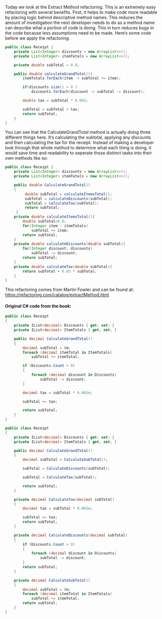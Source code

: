 Today we look at the Extract Method refactoring. This is an extremely easy refactoring with several benefits. First, it helps to make code more readable by placing logic behind descriptive method names. This reduces the amount of investigation the next developer needs to do as a method name can describe what a portion of code is doing. This in turn reduces bugs in the code because less assumptions need to be made. Here’s some code before we apply the refactoring:

```Java
public class Receipt {
	private List<Integer> discounts = new ArrayList<>();
	private List<Integer> itemTotals = new ArrayList<>();

	private double subTotal = 0.0;

	public double calculateGrandTotal(){
		itemTotals.forEach(item -> subTotal += item);

		if(discounts.size() > 0 )
			discounts.forEach(discount -> subTotal -= discount);

		double tax = subTotal * 0.065;

		subTotal = subTotal + tax;
		return subTotal;
	}
}
```

You can see that the CalculateGrandTotal method is actually doing three different things here. It’s calculating the subtotal, applying any discounts and then calculating the tax for the receipt. Instead of making a developer look through that whole method to determine what each thing is doing, it would save time and readability to seperate those distinct tasks into their own methods like so:

```Java
public class Receipt {
	private List<Integer> discounts = new ArrayList<>();
	private List<Integer> itemTotals = new ArrayList<>();

	public double CalculateGrandTotal()
    {
         double subTotal = calculateItemsTotal();
         subTotal = calculateDiscounts(subTotal);
         subTotal = calculateTax(subTotal);
         return subTotal;
     }
	private double calculateItemsTotal(){
		double subTotal=0.0;
		for(Integer item : itemTotals)
			subTotal += item;
		return subTotal;
	}
	private double calculateDiscounts(double subTotal){
		for(Integer discount: discounts)
			subTotal -= discount;
		return subTotal;
	}
	private double calculateTax(double subTotal){
		return subTotal + 0.65 * subTotal;
	}
}
```
This refactoring comes from Martin Fowler and can be found at: https://refactoring.com/catalog/extractMethod.html

#### Original C# code from the book:

```cs
public class Receipt
{
    private IList<decimal> Discounts { get; set; }
    private IList<decimal> ItemTotals { get; set; }

    public decimal CalculateGrandTotal()
    {
        decimal subTotal = 0m;
        foreach (decimal itemTotal in ItemTotals)
            subTotal += itemTotal;

        if (Discounts.Count > 0)
        {
            foreach (decimal discount in Discounts)
                subTotal -= discount;
        }

        decimal tax = subTotal * 0.065m;

        subTotal += tax;

        return subTotal;
    }
}
```

```cs  
public class Receipt
{
    private IList<decimal> Discounts { get; set; }
    private IList<decimal> ItemTotals { get; set; }

    public decimal CalculateGrandTotal()
    {
        decimal subTotal = CalculateSubTotal();

        subTotal = CalculateDiscounts(subTotal);

        subTotal = CalculateTax(subTotal);

        return subTotal;
    }

    private decimal CalculateTax(decimal subTotal)
    {
        decimal tax = subTotal * 0.065m;

        subTotal += tax;
        return subTotal;
    }

    private decimal CalculateDiscounts(decimal subTotal)
    {
        if (Discounts.Count > 0)
        {
            foreach (decimal discount in Discounts)
                subTotal -= discount;
        }
        return subTotal;
    }

    private decimal CalculateSubTotal()
    {
        decimal subTotal = 0m;
        foreach (decimal itemTotal in ItemTotals)
            subTotal += itemTotal;
        return subTotal;
    }
}
```
